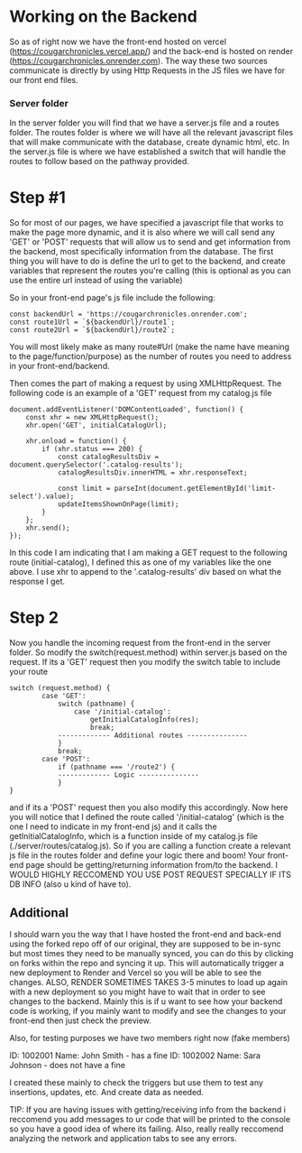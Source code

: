 # Working on the Backend 
So as of right now we have the front-end hosted on vercel (https://cougarchronicles.vercel.app/) and the back-end is hosted on render (https://cougarchronicles.onrender.com). The way these two sources communicate is directly by using Http Requests in the JS files we have for our front end files. 

### Server folder
In the server folder you will find that we have a server.js file and a routes folder. The routes folder is where we will have all the relevant javascript files that
will make communicate with the database, create dynamic html, etc. In the server.js file is where we have established a switch that will handle the routes to follow based on
the pathway provided. 

# Step #1
So for most of our pages, we have specified a javascript file that works to make the page more dynamic, and it is also where we will call send any 'GET' or 'POST' requests that will allow us to send and get information from the backend, most specifically information from the database. The first thing you will have to do is define the url to get to the backend, and create variables that represent the routes you're calling (this is optional as you can use the entire url instead of using the variable)

So in your front-end page's js file include the following:
```
const backendUrl = 'https://cougarchronicles.onrender.com'; 
const route1Url = `${backendUrl}/route1`;
const route2Url = `${backendUrl}/route2`;
```
You will most likely make as many route#Url (make the name have meaning to the page/function/purpose) as the number of routes you need to address in your front-end/backend.

Then comes the part of making a request by using XMLHttpRequest. The following code is an example of a 'GET' request from my catalog.js file
```
document.addEventListener('DOMContentLoaded', function() {
    const xhr = new XMLHttpRequest();
    xhr.open('GET', initialCatalogUrl);

    xhr.onload = function() {
        if (xhr.status === 200) {
            const catalogResultsDiv = document.querySelector('.catalog-results');
            catalogResultsDiv.innerHTML = xhr.responseText;

            const limit = parseInt(document.getElementById('limit-select').value);
            updateItemsShownOnPage(limit);
        } 
    };
    xhr.send();
});
```
In this code I am indicating that I am making a GET request to the following route (initial-catalog), I defined this as one of my variables like the one above. I use xhr to append to the '.catalog-results' div based on what the response I get. 

# Step 2

Now you handle the incoming request from the front-end in the server folder. So modify the switch(request.method) within server.js based on the request. If its a 'GET' request then you modify the switch table to include your route
```
switch (request.method) {
        case 'GET':
            switch (pathname) {
                case '/initial-catalog':
                    getInitialCatalogInfo(res);
                    break;
            ------------- Additional routes ---------------    
            }
            break;
        case 'POST':
            if (pathname === '/route2') {
            ------------- Logic ---------------
            }
}

```
and if its a 'POST' request then you also modify this accordingly. Now here you will notice that I defined the route called '/initial-catalog' (which is the one I need to indicate in my front-end js) and it calls the getInitialCatalogInfo, which is a function inside of my catalog.js file (./server/routes/catalog.js). So if you are calling a function create a relevant js file in the routes folder and define your logic there and boom! Your front-end page should be getting/returning information from/to the backend. I WOULD HIGHLY RECCOMEND YOU USE POST REQUEST SPECIALLY IF ITS DB INFO (also u kind of have to).

## Additional
I should warn you the way that I have hosted the front-end and back-end using the forked repo off of our original, they are supposed to be in-sync but most times they need to be manually synced, you can do this by clicking on forks within the repo and syncing it up. This will automatically trigger a new deployment to Render and Vercel so you will be able to see the changes. ALSO, RENDER SOMETIMES TAKES 3-5 minutes to load up again with a new deployment so you might have to wait that in order to see changes to the backend. Mainly this is if u want to see how your backend code is working, if you mainly want to modify and see the changes to your front-end then just check the preview.

Also, for testing purposes we have two members right now (fake members)

ID: 1002001 Name: John Smith - has a fine 
ID: 1002002 Name: Sara Johnson - does not have a fine

I created these mainly to check the triggers but use them to test any insertions, updates, etc. And create data as needed.

TIP: If you are having issues with getting/receiving info from the backend i reccomend you add messages to ur code that will be printed to the console so you have a good idea of where its failing. Also, really really reccomend analyzing the network and application tabs to see any errors. 


